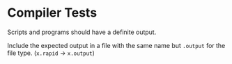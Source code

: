 
# Compiler Tests

Scripts and programs should have a definite output.

Include the expected output in a file with the same name but `.output` for the file type.
(`x.rapid` -> `x.output`)



